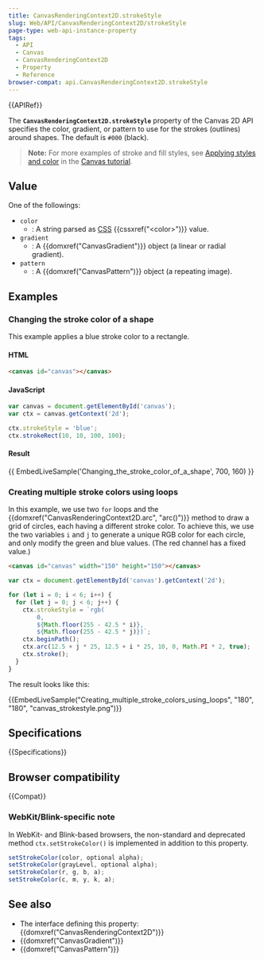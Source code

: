 ```yaml
---
title: CanvasRenderingContext2D.strokeStyle
slug: Web/API/CanvasRenderingContext2D/strokeStyle
page-type: web-api-instance-property
tags:
  - API
  - Canvas
  - CanvasRenderingContext2D
  - Property
  - Reference
browser-compat: api.CanvasRenderingContext2D.strokeStyle
---
```

{{APIRef}}

The **`CanvasRenderingContext2D.strokeStyle`** property of the
Canvas 2D API specifies the color, gradient, or pattern to use for the strokes
(outlines) around shapes. The default is `#000` (black).

> **Note:** For more examples of stroke and fill styles, see [Applying styles and color](/en-US/docs/Web/API/Canvas_API/Tutorial/Applying_styles_and_colors) in the [Canvas tutorial](/en-US/docs/Web/API/Canvas_API/Tutorial).

## Value

One of the followings:

- `color`
  - : A string parsed as [CSS](/en-US/docs/Web/CSS)
    {{cssxref("&lt;color&gt;")}} value.
- `gradient`
  - : A {{domxref("CanvasGradient")}} object (a linear or radial gradient).
- `pattern`
  - : A {{domxref("CanvasPattern")}} object (a repeating image).

## Examples

### Changing the stroke color of a shape

This example applies a blue stroke color to a rectangle.

#### HTML

```html
<canvas id="canvas"></canvas>
```

#### JavaScript

```js
var canvas = document.getElementById('canvas');
var ctx = canvas.getContext('2d');

ctx.strokeStyle = 'blue';
ctx.strokeRect(10, 10, 100, 100);
```

#### Result

{{ EmbedLiveSample('Changing_the_stroke_color_of_a_shape', 700, 160) }}

### Creating multiple stroke colors using loops

In this example, we use two `for` loops and the
{{domxref("CanvasRenderingContext2D.arc", "arc()")}} method to draw a grid of circles,
each having a different stroke color. To achieve this, we use the two variables
`i` and `j` to generate a unique RGB color for each circle, and
only modify the green and blue values. (The red channel has a fixed value.)

```html hidden
<canvas id="canvas" width="150" height="150"></canvas>
```

```js
var ctx = document.getElementById('canvas').getContext('2d');

for (let i = 0; i < 6; i++) {
  for (let j = 0; j < 6; j++) {
    ctx.strokeStyle = `rgb(
        0,
        ${Math.floor(255 - 42.5 * i)},
        ${Math.floor(255 - 42.5 * j)})`;
    ctx.beginPath();
    ctx.arc(12.5 + j * 25, 12.5 + i * 25, 10, 0, Math.PI * 2, true);
    ctx.stroke();
  }
}
```

The result looks like this:

{{EmbedLiveSample("Creating_multiple_stroke_colors_using_loops", "180", "180",
  "canvas_strokestyle.png")}}

## Specifications

{{Specifications}}

## Browser compatibility

{{Compat}}

### WebKit/Blink-specific note

In WebKit- and Blink-based browsers, the non-standard and deprecated method
`ctx.setStrokeColor()` is implemented in addition to this property.

```js
setStrokeColor(color, optional alpha);
setStrokeColor(grayLevel, optional alpha);
setStrokeColor(r, g, b, a);
setStrokeColor(c, m, y, k, a);
```

## See also

- The interface defining this property: {{domxref("CanvasRenderingContext2D")}}
- {{domxref("CanvasGradient")}}
- {{domxref("CanvasPattern")}}
